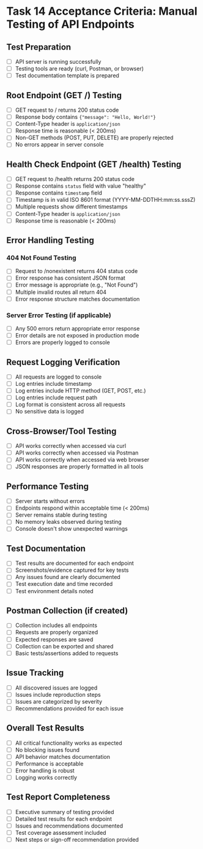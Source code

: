 # Task 14 Acceptance Criteria: Manual Testing of API Endpoints

## Test Preparation

- [ ] API server is running successfully
- [ ] Testing tools are ready (curl, Postman, or browser)
- [ ] Test documentation template is prepared

## Root Endpoint (GET /) Testing

- [ ] GET request to / returns 200 status code
- [ ] Response body contains `{"message": "Hello, World!"}`
- [ ] Content-Type header is `application/json`
- [ ] Response time is reasonable (< 200ms)
- [ ] Non-GET methods (POST, PUT, DELETE) are properly rejected
- [ ] No errors appear in server console

## Health Check Endpoint (GET /health) Testing

- [ ] GET request to /health returns 200 status code
- [ ] Response contains `status` field with value "healthy"
- [ ] Response contains `timestamp` field
- [ ] Timestamp is in valid ISO 8601 format (YYYY-MM-DDTHH:mm:ss.sssZ)
- [ ] Multiple requests show different timestamps
- [ ] Content-Type header is `application/json`
- [ ] Response time is reasonable (< 200ms)

## Error Handling Testing

### 404 Not Found Testing
- [ ] Request to /nonexistent returns 404 status code
- [ ] Error response has consistent JSON format
- [ ] Error message is appropriate (e.g., "Not Found")
- [ ] Multiple invalid routes all return 404
- [ ] Error response structure matches documentation

### Server Error Testing (if applicable)
- [ ] Any 500 errors return appropriate error response
- [ ] Error details are not exposed in production mode
- [ ] Errors are properly logged to console

## Request Logging Verification

- [ ] All requests are logged to console
- [ ] Log entries include timestamp
- [ ] Log entries include HTTP method (GET, POST, etc.)
- [ ] Log entries include request path
- [ ] Log format is consistent across all requests
- [ ] No sensitive data is logged

## Cross-Browser/Tool Testing

- [ ] API works correctly when accessed via curl
- [ ] API works correctly when accessed via Postman
- [ ] API works correctly when accessed via web browser
- [ ] JSON responses are properly formatted in all tools

## Performance Testing

- [ ] Server starts without errors
- [ ] Endpoints respond within acceptable time (< 200ms)
- [ ] Server remains stable during testing
- [ ] No memory leaks observed during testing
- [ ] Console doesn't show unexpected warnings

## Test Documentation

- [ ] Test results are documented for each endpoint
- [ ] Screenshots/evidence captured for key tests
- [ ] Any issues found are clearly documented
- [ ] Test execution date and time recorded
- [ ] Test environment details noted

## Postman Collection (if created)

- [ ] Collection includes all endpoints
- [ ] Requests are properly organized
- [ ] Expected responses are saved
- [ ] Collection can be exported and shared
- [ ] Basic tests/assertions added to requests

## Issue Tracking

- [ ] All discovered issues are logged
- [ ] Issues include reproduction steps
- [ ] Issues are categorized by severity
- [ ] Recommendations provided for each issue

## Overall Test Results

- [ ] All critical functionality works as expected
- [ ] No blocking issues found
- [ ] API behavior matches documentation
- [ ] Performance is acceptable
- [ ] Error handling is robust
- [ ] Logging works correctly

## Test Report Completeness

- [ ] Executive summary of testing provided
- [ ] Detailed test results for each endpoint
- [ ] Issues and recommendations documented
- [ ] Test coverage assessment included
- [ ] Next steps or sign-off recommendation provided